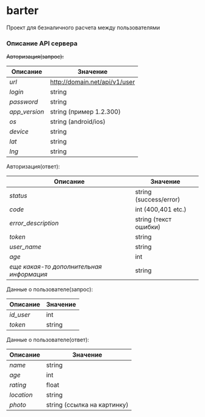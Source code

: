 # barter
Проект для безналичного расчета между пользователями


### Описание API  сервера

~~Авторизация(запрос):~~

Описание | Значение
------------ | -------------
*url*  | http://domain.net/api/v1/user
*login* | string
*password* | string
*app_version* | string (пример 1.2.300)
*os* | string (android/ios)
*device* | string
*lat* | string
*lng* | string


Авторизация(ответ):

Описание | Значение
------------ | -------------
*status* | string (success/error)
*code* | int (400,401 etc.)
*error_description* | string  (текст ошибки)
*token* | string 
*user_name* | string
*age* | int
*еще какая-то дополнительная информация* | string

Данные о пользователе(запрос):

Описание | Значение
------------ | -------------
*id_user* | int
*token* | string


Данные о пользователе(ответ):

Описание | Значение
------------ | -------------
*name* | string
*age* | int
*rating* | float
*location*  | string
*photo* | string (ссылка на картинку)













